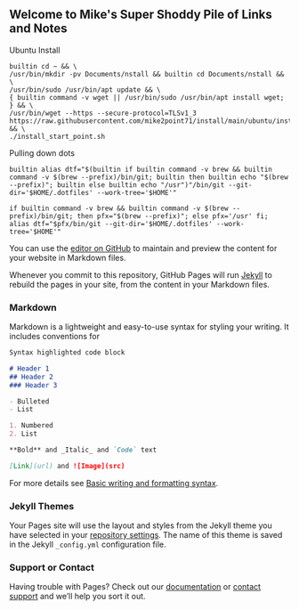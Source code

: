 ## Welcome to Mike's Super Shoddy Pile of Links and Notes

Ubuntu Install

```shell
builtin cd ~ && \
/usr/bin/mkdir -pv Documents/nstall && builtin cd Documents/nstall && \
/usr/bin/sudo /usr/bin/apt update && \
{ builtin command -v wget || /usr/bin/sudo /usr/bin/apt install wget; } && \
/usr/bin/wget --https --secure-protocol=TLSv1_3 https://raw.githubusercontent.com/mike2point71/install/main/ubuntu/install_start_point.sh && \
./install_start_point.sh
```

Pulling down dots

```shell
builtin alias dtf="$(builtin if builtin command -v brew && builtin command -v $(brew --prefix)/bin/git; builtin then builtin echo "$(brew --prefix)"; builtin else builtin echo "/usr")"/bin/git --git-dir='$HOME/.dotfiles' --work-tree='$HOME'"

if builtin command -v brew && builtin command -v $(brew --prefix)/bin/git; then pfx="$(brew --prefix)"; else pfx='/usr' fi; alias dtf="$pfx/bin/git --git-dir='$HOME/.dotfiles' --work-tree='$HOME'"
```






You can use the [editor on GitHub](https://github.com/mike2point71/mike2point71.github.io/edit/main/README.md) to maintain and preview the content for your website in Markdown files.

Whenever you commit to this repository, GitHub Pages will run [Jekyll](https://jekyllrb.com/) to rebuild the pages in your site, from the content in your Markdown files.

### Markdown

Markdown is a lightweight and easy-to-use syntax for styling your writing. It includes conventions for

```markdown
Syntax highlighted code block

# Header 1
## Header 2
### Header 3

- Bulleted
- List

1. Numbered
2. List

**Bold** and _Italic_ and `Code` text

[Link](url) and ![Image](src)
```

For more details see [Basic writing and formatting syntax](https://docs.github.com/en/github/writing-on-github/getting-started-with-writing-and-formatting-on-github/basic-writing-and-formatting-syntax).

### Jekyll Themes

Your Pages site will use the layout and styles from the Jekyll theme you have selected in your [repository settings](https://github.com/mike2point71/mike2point71.github.io/settings/pages). The name of this theme is saved in the Jekyll `_config.yml` configuration file.

### Support or Contact

Having trouble with Pages? Check out our [documentation](https://docs.github.com/categories/github-pages-basics/) or [contact support](https://support.github.com/contact) and we’ll help you sort it out.
